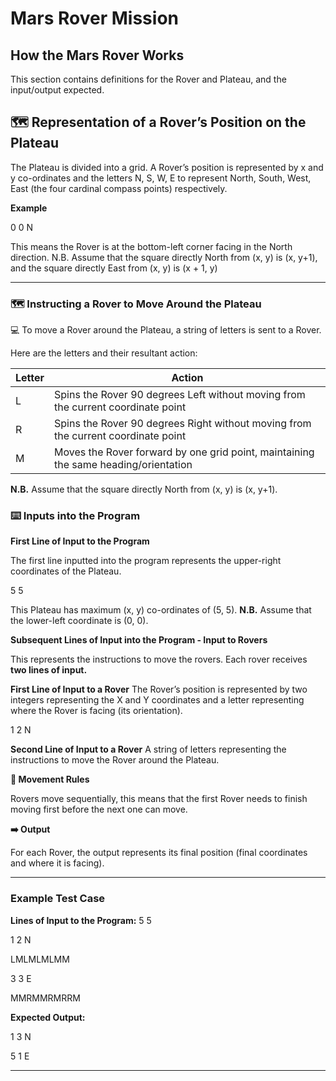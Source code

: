 # Mars Rover Mission

## How the Mars Rover Works

This section contains definitions for the Rover and Plateau, and the input/output
expected.

## 🗺 Representation of a Rover’s Position on the Plateau

The Plateau is divided into a grid. A Rover’s position is represented by x and y
co-ordinates and the letters N, S, W, E to represent North, South, West, East (the four
cardinal compass points) respectively.

**Example**

0 0 N

This means the Rover is at the bottom-left corner facing in the North direction.
N.B. Assume that the square directly North from (x, y) is (x, y+1), and the square directly
East from (x, y) is (x + 1, y)

--------------------
### 🗺 Instructing a Rover to Move Around the Plateau

💻 To move a Rover around the Plateau, a string of letters is sent to a Rover.

Here are the letters and their resultant action:

| **Letter** |**Action**|
|--------|-------|
| L      |Spins the Rover 90 degrees Left without moving from the current coordinate point|
| R      |Spins the Rover 90 degrees Right without moving from the current coordinate point|
| M      |Moves the Rover forward by one grid point, maintaining the same heading/orientation|

**N.B.** Assume that the square directly North from (x, y) is (x, y+1).

### ⌨️ Inputs into the Program

**First Line of Input to the Program**

The first line inputted into the program represents the upper-right coordinates of the
Plateau.

5 5

This Plateau has maximum (x, y) co-ordinates of (5, 5).
**N.B.** Assume that the lower-left coordinate is (0, 0).

**Subsequent Lines of Input into the Program - Input to Rovers**

This represents the instructions to move the rovers.
Each rover receives **two lines of input.**

**First Line of Input to a Rover**
The Rover’s position is represented by two integers representing the X and Y
coordinates and a letter representing where the Rover is facing (its orientation).

1 2 N

**Second Line of Input to a Rover**
A string of letters representing the instructions to move the Rover around the Plateau.

**📏 Movement Rules**

Rovers move sequentially, this means that the first Rover needs to finish moving first
before the next one can move.

**➡️ Output**

For each Rover, the output represents its final position (final coordinates and where it is
facing).

------------------------------
### Example Test Case

**Lines of Input to the Program:**
5 5

1 2 N

LMLMLMLMM

3 3 E

MMRMMRMRRM

**Expected Output:**

1 3 N

5 1 E

--------------------
